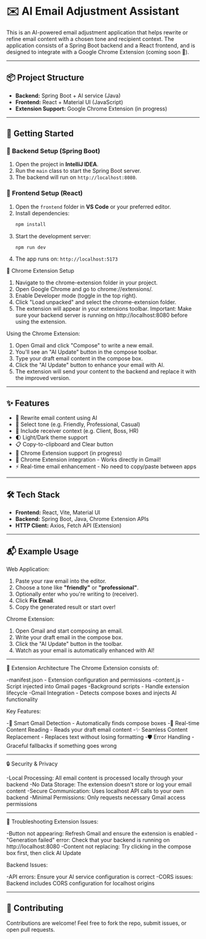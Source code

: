 # ✉️ AI Email Adjustment Assistant

This is an AI-powered email adjustment application that helps rewrite or refine email content with a chosen tone and recipient context. The application consists of a Spring Boot backend and a React frontend, and is designed to integrate with a Google Chrome Extension (coming soon 🚀).

---

## 📦 Project Structure

- **Backend:** Spring Boot + AI service (Java)
- **Frontend:** React + Material UI (JavaScript)
- **Extension Support:** Google Chrome Extension (in progress)

---

## 🚀 Getting Started

### 🔧 Backend Setup (Spring Boot)
1. Open the project in **IntelliJ IDEA**.
2. Run the `main` class to start the Spring Boot server.
3. The backend will run on `http://localhost:8080`.

### 🎨 Frontend Setup (React)
1. Open the `frontend` folder in **VS Code** or your preferred editor.
2. Install dependencies:
   ```bash
   npm install
3. Start the development server:
   ```bash
   npm run dev
4. The app runs on:  `http://localhost:5173`

🧩 Chrome Extension Setup

1. Navigate to the chrome-extension folder in your project.
2. Open Google Chrome and go to chrome://extensions/.
3. Enable Developer mode (toggle in the top right).
4. Click "Load unpacked" and select the chrome-extension folder.
5. The extension will appear in your extensions toolbar.
Important: Make sure your backend server is running on http://localhost:8080 before using the extension.

Using the Chrome Extension:

1. Open Gmail and click "Compose" to write a new email.
2. You'll see an "AI Update" button in the compose toolbar.
3. Type your draft email content in the compose box.
4. Click the "AI Update" button to enhance your email with AI.
5. The extension will send your content to the backend and replace it with the improved version.



---

## ✨ Features

- 🔧 Rewrite email content using AI
- 🎯 Select tone (e.g. Friendly, Professional, Casual)
- 🧠 Include receiver context (e.g. Client, Boss, HR)
- 🌓 Light/Dark theme support
- 📋 Copy-to-clipboard and Clear button
- 🧩 Chrome Extension support (in progress)
- 🧩 Chrome Extension integration - Works directly in Gmail!
- ⚡ Real-time email enhancement - No need to copy/paste between apps

---

## 🛠 Tech Stack

- **Frontend:** React, Vite, Material UI
- **Backend:** Spring Boot, Java, Chrome Extension APIs
- **HTTP Client:** Axios, Fetch API (Extension)

---

## 📬 Example Usage
Web Application:
  1. Paste your raw email into the editor.
  2. Choose a tone like **"friendly"** or **"professional"**.
  3. Optionally enter who you're writing to (receiver).
  4. Click **Fix Email**.
  5. Copy the generated result or start over!

Chrome Extension:
  1. Open Gmail and start composing an email.
  2. Write your draft email in the compose box.
  3. Click the "AI Update" button in the toolbar.
  4. Watch as your email is automatically enhanced with AI!

---

🔧 Extension Architecture
The Chrome Extension consists of:

-manifest.json - Extension configuration and permissions
-content.js - Script injected into Gmail pages
-Background scripts - Handle extension lifecycle
-Gmail Integration - Detects compose boxes and injects AI functionality

Key Features:

-🎯 Smart Gmail Detection - Automatically finds compose boxes
-🔄 Real-time Content Reading - Reads your draft email content
-✨ Seamless Content Replacement - Replaces text without losing formatting
-🛡️ Error Handling - Graceful fallbacks if something goes wrong

---

🔒 Security & Privacy

-Local Processing: All email content is processed locally through your backend
-No Data Storage: The extension doesn't store or log your email content
-Secure Communication: Uses localhost API calls to your own backend
-Minimal Permissions: Only requests necessary Gmail access permissions

---

🐛 Troubleshooting
Extension Issues:

-Button not appearing: Refresh Gmail and ensure the extension is enabled
-"Generation failed" error: Check that your backend is running on http://localhost:8080
-Content not replacing: Try clicking in the compose box first, then click AI Update

Backend Issues:

-API errors: Ensure your AI service configuration is correct
-CORS issues: Backend includes CORS configuration for localhost origins

---

## 🤝 Contributing

Contributions are welcome! Feel free to fork the repo, submit issues, or open pull requests.
